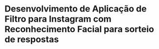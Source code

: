 # Desenvolvimento de Aplicação de Filtro para Instagram com Reconhecimento Facial para sorteio de respostas
